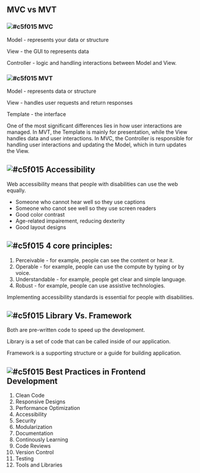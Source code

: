## MVC vs MVT

### ![#c5f015](https://placehold.co/15x15/c5f015/c5f015.png) MVC
Model - represents your data or structure

View - the GUI to represents data

Controller - logic and handling interactions between Model and View.

### ![#c5f015](https://placehold.co/15x15/c5f015/c5f015.png) MVT
Model - represents data or structure

View - handles user requests and return responses

Template - the interface


One of the most significant differences lies in how user interactions are managed. 
In MVT, the Template is mainly for presentation, while the View handles data and user interactions. In MVC, the Controller is responsible for handling user interactions and updating the Model, which in turn updates the View.

## ![#c5f015](https://placehold.co/15x15/c5f015/c5f015.png) Accessibility
Web accessibility means that people with disabilities can use the web equally.
- Someone who cannot hear well so they use captions
- Someone who canot see well so they use screen readers
- Good color contrast
- Age-related impairement, reducing dexterity
- Good layout designs

## ![#c5f015](https://placehold.co/15x15/c5f015/c5f015.png) 4 core principles:
1. Perceivable - for example, people can see the content or hear it.
2. Operable - for example, people can use the compute by typing or by voice.
3. Understandable - for example, people get clear and simple language.
4. Robust - for example, people can use assistive technologies.

Implementing accessibility standards is essential for people with disabilities.

## ![#c5f015](https://placehold.co/15x15/c5f015/c5f015.png) Library Vs. Framework
Both are pre-written code to speed up the development.

Library is a set of code that can be called inside of our application.

Framework is a supporting structure or a guide for building application.

## ![#c5f015](https://placehold.co/15x15/c5f015/c5f015.png) Best Practices in Frontend Development

1. Clean Code
2. Responsive Designs
3. Performance Optimization
4. Accessibility
5. Security
6. Modularization
7. Documentation
8. Continously Learning
9. Code Reviews
10. Version Control
11. Testing
12. Tools and Libraries
